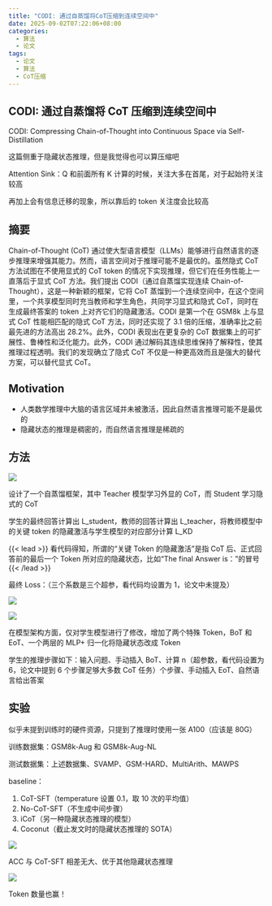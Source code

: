 ```yaml
---
title: "CODI: 通过自蒸馏将CoT压缩到连续空间中"
date: 2025-09-02T07:22:06+08:00
categories:
  - 算法
  - 论文
tags:
  - 论文
  - 算法
  - CoT压缩
---
```


## CODI: 通过自蒸馏将 CoT 压缩到连续空间中

CODI: Compressing Chain-of-Thought into Continuous Space via Self-Distillation

这篇侧重于隐藏状态推理，但是我觉得也可以算压缩吧

Attention Sink：Q 和前面所有 K 计算的时候，关注大多在首尾，对于起始符关注较高

再加上会有信息迁移的现象，所以靠后的 token 关注度会比较高

## 摘要

Chain-of-Thought (CoT) 通过使大型语言模型（LLMs）能够进行自然语言的逐步推理来增强其能力。然而，语言空间对于推理可能不是最优的。虽然隐式 CoT 方法试图在不使用显式的 CoT token 的情况下实现推理，但它们在任务性能上一直落后于显式 CoT 方法。我们提出 CODI（通过自蒸馏实现连续 Chain-of-Thought），这是一种新颖的框架，它将 CoT 蒸馏到一个连续空间中，在这个空间里，一个共享模型同时充当教师和学生角色，共同学习显式和隐式 CoT，同时在生成最终答案的 token 上对齐它们的隐藏激活。CODI 是第一个在 GSM8k 上与显式 CoT 性能相匹配的隐式 CoT 方法，同时还实现了 3.1 倍的压缩，准确率比之前最先进的方法高出 28.2%。此外，CODI 表现出在更复杂的 CoT 数据集上的可扩展性、鲁棒性和泛化能力。此外，CODI 通过解码其连续思维保持了解释性，使其推理过程透明。我们的发现确立了隐式 CoT 不仅是一种更高效而且是强大的替代方案，可以替代显式 CoT。

## Motivation

- 人类数学推理中大脑的语言区域并未被激活，因此自然语言推理可能不是最优的
- 隐藏状态的推理是稠密的，而自然语言推理是稀疏的

## 方法

![](/post_imgs/CODI__%E9%80%9A%E8%BF%87%E8%87%AA%E8%92%B8%E9%A6%8F%E5%B0%86CoT%E5%8E%8B%E7%BC%A9%E5%88%B0%E8%BF%9E%E7%BB%AD%E7%A9%BA%E9%97%B4%E4%B8%AD/WwIjbSZtrovuJkxK6dZcYqk0ned.png)

设计了一个自蒸馏框架，其中 Teacher 模型学习外显的 CoT，而 Student 学习隐式的 CoT

学生的最终回答计算出 L_student，教师的回答计算出 L_teacher，将教师模型中的关键 token 的隐藏激活与学生模型的对应部分计算 L_KD

{{< lead >}}
看代码得知，所谓的“关键 Token 的隐藏激活”是指 CoT 后、正式回答前的最后一个 Token 所对应的隐藏状态，比如“The final Answer is：”的冒号
{{< /lead >}}

最终 Loss：（三个系数是三个超参，看代码均设置为 1，论文中未提及）

![](/post_imgs/CODI__%E9%80%9A%E8%BF%87%E8%87%AA%E8%92%B8%E9%A6%8F%E5%B0%86CoT%E5%8E%8B%E7%BC%A9%E5%88%B0%E8%BF%9E%E7%BB%AD%E7%A9%BA%E9%97%B4%E4%B8%AD/B32fbU2XEonoXKxWc5ocwEL1n5b.png)

![](/post_imgs/CODI__%E9%80%9A%E8%BF%87%E8%87%AA%E8%92%B8%E9%A6%8F%E5%B0%86CoT%E5%8E%8B%E7%BC%A9%E5%88%B0%E8%BF%9E%E7%BB%AD%E7%A9%BA%E9%97%B4%E4%B8%AD/XFd9bZ1gZomOyZxjxPjc3hePnjg.png)

在模型架构方面，仅对学生模型进行了修改，增加了两个特殊 Token，BoT 和 EoT、一个两层的 MLP+ 归一化将隐藏状态改成 Token

学生的推理步骤如下：输入问题、手动插入 BoT、计算 n（超参数，看代码设置为 6，论文中提到 6 个步骤足够大多数 CoT 任务）个步骤、手动插入 EoT、自然语言给出答案

## 实验

似乎未提到训练时的硬件资源，只提到了推理时使用一张 A100（应该是 80G）

训练数据集：GSM8k-Aug 和 GSM8k-Aug-NL

测试数据集：上述数据集、SVAMP、GSM-HARD、MultiArith、MAWPS

baseline：

1. CoT-SFT（temperature 设置 0.1，取 10 次的平均值）
2. No-CoT-SFT（不生成中间步骤）
3. iCoT（另一种隐藏状态推理的模型）
4. Coconut（截止发文时的隐藏状态推理的 SOTA）

![](/post_imgs/CODI__%E9%80%9A%E8%BF%87%E8%87%AA%E8%92%B8%E9%A6%8F%E5%B0%86CoT%E5%8E%8B%E7%BC%A9%E5%88%B0%E8%BF%9E%E7%BB%AD%E7%A9%BA%E9%97%B4%E4%B8%AD/P2nob4hY6oMlYRxoTBpcCQ8jn9U.png)

ACC 与 CoT-SFT 相差无大、优于其他隐藏状态推理

![](/post_imgs/CODI__%E9%80%9A%E8%BF%87%E8%87%AA%E8%92%B8%E9%A6%8F%E5%B0%86CoT%E5%8E%8B%E7%BC%A9%E5%88%B0%E8%BF%9E%E7%BB%AD%E7%A9%BA%E9%97%B4%E4%B8%AD/IO7KbeAYFoym63x46Sbcrxs7nT8.png)

Token 数量也赢！
